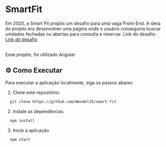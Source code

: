 # SmartFit
<span> Em 2020, a Smart Fit propôs um desafio para uma vaga Front-End. A ideia do projeto era desenvolver uma página onde o usuário conseguiria buscar unidades fechadas ou abertas para consulta e reservar. Link do desafio:  <a href="https://github.com/bioritmo/front-end-code-challenge-smartsite/tree/master" target="_blank">Link do desafio</a> </span>

<br>
Esse projeto, foi utilizado Angular
<br>

## ⚙️ Como Executar

Para executar a aplicação localmente, siga os passos abaixo:

1. Clone este repositório:

```bash
  git clone https://github.com/Wendel25/smart-fit

```

2. Instale as dependências

```bash
  npm install
```

3. Inicie a aplicação

```bash
  npm start
```
